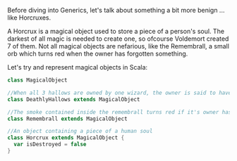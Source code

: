 Before diving into Generics, let's talk about something a bit more benign ... like Horcruxes.

A Horcrux is a magical object used to store a piece of a person's soul.
The darkest of all magic is needed to create one, so ofcourse Voldemort created 7 of them. 
Not all magical objects are nefarious, like the Remembrall, a small orb which turns red when the owner has forgotten something. 


Let's try and represent magical objects in Scala: 



```scala
class MagicalObject

//When all 3 hallows are owned by one wizard, the owner is said to have mastery over death
class DeathlyHallows extends MagicalObject

//The smoke contained inside the remembrall turns red if it's owner has forgotten something
class Remembrall extends MagicalObject

//An object containing a piece of a human soul
class Horcrux extends MagicalObject {
  var isDestroyed = false
}
```

